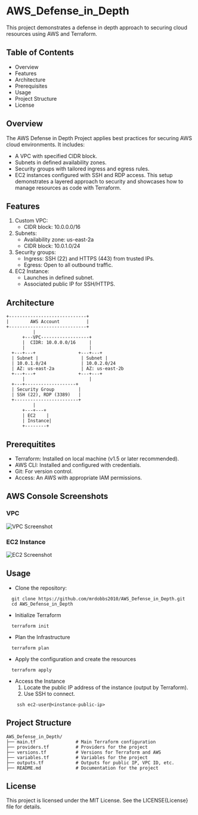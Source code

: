 # AWS_Defense_in_Depth
This project demonstrates a defense in depth approach to securing cloud resources using AWS and Terraform.

## Table of Contents
* Overview
* Features
* Architecture
* Prerequisites
* Usage
* Project Structure
* License

## Overview
The AWS Defense in Depth Project applies best practices for securing AWS cloud environments. It includes:
  * A VPC with specified CIDR block.
  * Subnets in defined availability zones.
  * Security groups with tailored ingress and egress rules.
  * EC2 instances configured with SSH and RDP access.
This setup demonstrates a layered approach to security and showcases how to manage resources as code with Terraform.

## Features
  1. Custom VPC:
     * CIDR block: 10.0.0.0/16
  2. Subnets:
     * Availability zone: us-east-2a
     * CIDR block: 10.0.1.0/24
  3. Security groups:
     * Ingress: SSH (22) and HTTPS (443) from trusted IPs.
     * Egress: Open to all outbound traffic.
  4. EC2 Instance:
     * Launches in defined subnet.
     * Associated public IP for SSH/HTTPS.

## Architecture
```
+-----------------------------+
|        AWS Account          |
+-----------------------------+
          |
      +---VPC------------------+
      |  CIDR: 10.0.0.0/16     |
      |                        |
  +---+---+                +---+---+
  | Subnet |                | Subnet |
  | 10.0.1.0/24             | 10.0.2.0/24
  | AZ: us-east-2a          | AZ: us-east-2b
  +---+---+                +---+---+
      |                        |
  +---+-------------------+
  | Security Group         |
  | SSH (22), RDP (3389)   |
  +------------------------+
          |
      +---+---+
      | EC2    |
      | Instance|
      +--------+
```
## Prerequitites
* Terraform: Installed on local machine (v1.5 or later recommended).
* AWS CLI: Installed and configured with credentials.
* Git: For version control.
* Access: An AWS with appropriate IAM permissions.
## AWS Console Screenshots
### VPC
![VPC Screenshot](screenshots/)

### EC2 Instance
![EC2 Screenshot](screenshots/)
## Usage
* Clone the repository:
```
  git clone https://github.com/mrdobbs2010/AWS_Defense_in_Depth.git
  cd AWS_Defense_in_Depth
```
* Initialize Terraform
```
  terraform init
```

* Plan the Infrastructure

```
  terraform plan
```
* Apply the configuration and create the resources
```
  terraform apply
```
* Access the Instance
  1. Locate the public IP address of the instance (output by Terraform).
  2. Use SSH to connect.
```
    ssh ec2-user@<instance-public-ip>
```
## Project Structure
```
AWS_Defense_in_Depth/
├── main.tf               # Main Terraform configuration
├── providers.tf          # Providers for the project
├── versions.tf           # Versions for Terraform and AWS
├── variables.tf          # Variables for the project
├── outputs.tf            # Outputs for public IP, VPC ID, etc.
├── README.md             # Documentation for the project
```
## License
This project is licensed under the MIT License. See the LICENSE{License} file for details.
